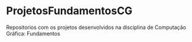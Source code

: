 # ProjetosFundamentosCG
Repositorios com os projetos desenvolvidos na disciplina de Computação Gráfica: Fundamentos
